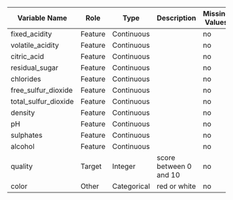 | Variable Name         | Role    | Type       | Description             | Missing Values |
|-----------------------|---------|------------|-------------------------|----------------|
| fixed_acidity         | Feature | Continuous |                         | no             |
| volatile_acidity      | Feature | Continuous |                         | no             |
| citric_acid           | Feature | Continuous |                         | no             |
| residual_sugar        | Feature | Continuous |                         | no             |
| chlorides             | Feature | Continuous |                         | no             |
| free_sulfur_dioxide   | Feature | Continuous |                         | no             |
| total_sulfur_dioxide  | Feature | Continuous |                         | no             |
| density               | Feature | Continuous |                         | no             |
| pH                    | Feature | Continuous |                         | no             |
| sulphates             | Feature | Continuous |                         | no             |
| alcohol               | Feature | Continuous |                         | no             |
| quality               | Target  | Integer    | score between 0 and 10  | no             |
| color                 | Other   | Categorical| red or white            | no             |